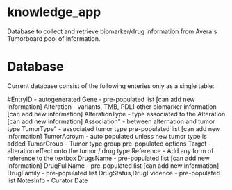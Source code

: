# knowledge_app
Database to collect and retrieve biomarker/drug information from Avera's Tumorboard pool of information. 

# Database 

Current database consist of the following enteries only as a single table: 

#EntryID - autogenerated 
Gene - pre-populated list [can add new information]
Alteration - variants, TMB, PDL1 other biomarker information [can add new information]
AlterationType - type associated to the Alteration [can add new information]
Association" - between alternation and tumor type
TumorType" - associated tumor type pre-populated list [can add new information]
TumorAcroym - auto populated unless new tumor type is added
TumorGroup - Tumor type group pre-populated options
Target - alteration effect onto the tumor / drug type
Reference - Add any form of reference to the textbox
DrugsName - pre-populated list [can add new information]
DrugFullName - pre-populated list [can add new information]
DrugFamily - pre-populated list 
DrugStatus,DrugEvidence - pre-populated list 
NotesInfo - 
Curator
Date
